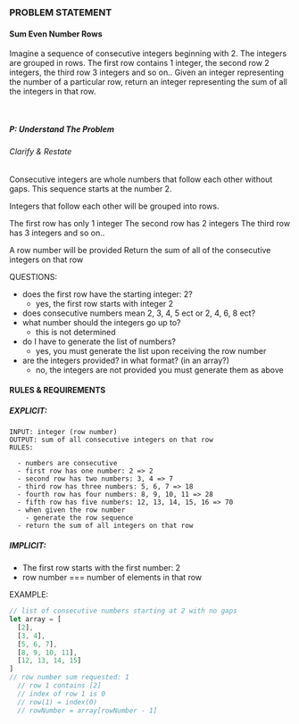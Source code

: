 ### PROBLEM STATEMENT

#### Sum Even Number Rows

Imagine a sequence of consecutive integers beginning with 2.
The integers are grouped in rows.
The first row contains 1 integer, the second row 2 integers, the third row 3 integers and so on..
Given an integer representing the number of a particular row, return an integer representing the sum of all the integers in that row.

<br>

##### P: Understand The Problem

###### Clarify & Restate

Consecutive integers are whole numbers that follow each other without gaps. This sequence starts at the number 2.

Integers that follow each other will be grouped into rows.

The first row has only 1 integer
The second row has 2 integers
The third row has 3 integers
and so on..

A row number will be provided
Return the sum of all of the consecutive integers on that row


QUESTIONS:
- does the first row have the starting integer: 2?
  * yes, the first row starts with integer 2
- does consecutive numbers mean 2, 3, 4, 5 ect or 2, 4, 6, 8 ect?
- what number should the integers go up to?
  - this is not determined
- do I have to generate the list of numbers?
  - yes, you must generate the list upon receiving the row number
- are the integers provided? in what format? (in an array?)
  - no, the integers are not provided you must generate them as above


#### RULES & REQUIREMENTS

  ##### EXPLICIT:

    INPUT: integer (row number)
    OUTPUT: sum of all consecutive integers on that row
    RULES: 
      
      - numbers are consecutive
      - first row has one number: 2 => 2
      - second row has two numbers: 3, 4 => 7
      - third row has three numbers: 5, 6, 7 => 18
      - fourth row has four numbers: 8, 9, 10, 11 => 28
      - fifth row has five numbers: 12, 13, 14, 15, 16 => 70
      - when given the row number
        - generate the row sequence
      - return the sum of all integers on that row

  ##### IMPLICIT:
  - The first row starts with the first number: 2
  - row number === number of elements in that row 

EXAMPLE:
```JavaScript
// list of consecutive numbers starting at 2 with no gaps
let array = [
  [2],
  [3, 4],
  [5, 6, 7],
  [8, 9, 10, 11], 
  [12, 13, 14, 15]
]
// row number sum requested: 1
  // row 1 contains [2]
  // index of row 1 is 0
  // row(1) = index(0)
  // rowNumber = array[rowNumber - 1]
```

